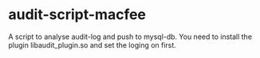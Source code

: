 # audit-script-macfee
A script to analyse audit-log and push to mysql-db. You need to install the plugin libaudit_plugin.so and set the loging on first.
